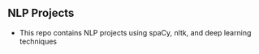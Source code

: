 ## NLP Projects

* This repo contains NLP projects using spaCy, nltk, and deep learning techniques 
